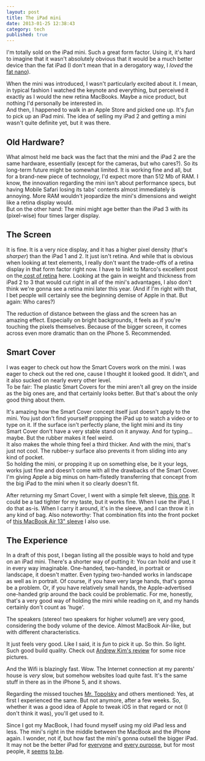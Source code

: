 ```yaml
---
layout: post
title: The iPad mini
date: 2013-01-25 12:38:43
category: tech
published: true
---
```


I'm totally sold on the iPad mini. Such a great form factor. Using it, it's hard to imagine that it wasn't absolutely obvious that it would be a much better device than the fat iPad (I don't mean that in a derogatory way, I *loved* the [fat nano](http://www.everymac.com/systems/apple/ipod/specs/ipod-3rd-generation-fat-nano-specs.html)). 

When the mini was introduced, I wasn't particularly excited about it. I mean, in typical fashion I watched the keynote and everything, but perceived it exactly as I would  the new retina MacBooks. Maybe a nice product, but nothing I'd personally be interested in.  
And then, I happened to walk in an Apple Store and picked one up. It's *fun* to pick up an iPad mini. The idea of selling my iPad 2 and getting a mini wasn't quite definite yet, but it was there. 

## Old Hardware?
What almost held me back was the fact that the mini and the iPad 2 are the same hardware, essentially (except for the cameras, but who cares?). So its long-term future might be somewhat limited. It is working fine and all, but for a brand-new piece of technology, I'd expect more than 512 Mb of RAM. I know, the innovation regarding the mini isn't about performance specs, but having Mobile Safari losing its tabs' contents almost immediately is annoying. More RAM wouldn't jeopardize the mini's dimensions and weight like a retina display would.  
But on the other hand: The mini might age better than the iPad 3 with its (pixel-wise) four times larger display. 

## The Screen
It is fine. It is a very nice display, and it has a higher pixel density (that's *sharper*) than the iPad 1 and 2. It just isn't retina. And while that is obvious when looking at text elements, I really don't want the trade-offs of a retina display in that form factor right now. I have to linkt to Marco's excellent post on the[ cost of retina](http://www.marco.org/2012/11/12/ipad-mini-cost-of-retina) here. Looking at the gain in weight and thickness from iPad 2 to 3 that would cut right in all of the mini's advantages, I also don't think we're gonna see a retina mini later this year. (And if I'm right with that, I bet people will certainly see the beginning demise of Apple in that. But again: Who cares?)

The reduction of distance between the glass and the screen has an amazing effect. Especially on bright backgrounds, it feels as if you're touching the pixels themselves. Because of the bigger screen, it comes across even more dramatic than on the iPhone 5. Recommended.

## Smart Cover
I was eager to check out how the Smart Covers work on the mini. I was eager to check out the red one, cause I thought it looked good. It didn't, and it also sucked on nearly every other level.  
To be fair: The plastic Smart Covers for the mini aren't all grey on the inside as the big ones are, and that certainly looks better. But that's about the only good thing about them. 

It's amazing how the Smart Cover concept itself just doesn't apply to the mini. You just don't find yourself propping the iPad up to watch a video or to type on it. If the surface isn't perfectly plane, the light mini and its tiny Smart Cover don't have a very stable stand on it anyway. And for typing... maybe. But the rubber makes it feel weird.  
It also makes the whole thing feel a third thicker. And with the mini, that's just not cool. The rubber-y surface also prevents it from sliding into any kind of pocket.  
So holding the mini, or propping it up on something else, be it your legs, works just fine and doesn't come with all the drawbacks of the Smart Cover. I'm giving Apple a big minus on ham-fistedly transferring that concept from the big iPad to the mini when it so clearly doesn't fit. 

After returning my Smart Cover, I went with a simple felt sleeve, [this one](http://www.almwild.de/eBook-Reader-Tablets/Kindle-Touch-3G/Almwild-iPad-Mini-Sleeve-Filz-Schiefergrau-Dezenzi.html?listtype=search&amp;searchparam=ipad%20mini). It could be a tad tighter for my taste, but it works fine. When I use the iPad, I do that as-is. When I carry it around, it's in the sleeve, and I can throw it in any kind of bag. Also noteworthy: That combination fits into the front pocket of [this MacBook Air 13" sleeve](http://store.apple.com/de/product/H4861LL/A/level8-13-world-hülle-für-macbook-air?fnode=50&amp;fs=m.macCompatibility%3D13inchmacbookair&amp;p=1) I also use. 

## The Experience
In a draft of this post, I began listing all the possible ways to hold and type on an iPad mini. There's a shorter way of putting it: You can hold and use it in every way imaginable. One-handed, two-handed, in portrait or landscape, it doesn't matter. Even typing two-handed works in landscape as well as in portrait. Of course, if you have very large hands, that's gonna be a problem. Or, if you have relatively small hands, the Apple-advertised one-handed grip around the back could be problematic. For me, honestly, that's a very good way of holding the mini while reading on it, and my hands certainly don't count as 'huge'.

The speakers (stereo! two speakers for higher volume!) are very good, considering the body volume of the device. Almost MacBook Air-like, but with different characteristics. 

It just feels very good. Like I said, it is *fun* to pick it up. So thin. So light. Such good build quality. Check out [Andrew Kim's review](http://www.minimallyminimal.com/blog/ipad-mini-review) for some nice pictures. 

And the Wifi is blazingly fast. Wow. The Internet connection at my parents' house is *very* slow, but somehow websites load quite fast. It's the same stuff in there as in the iPhone 5, and it shows. 

Regarding the missed touches [Mr. Topolsky](http://www.theverge.com/2012/10/30/3576178/apple-ipad-mini-review) and others mentioned: Yes, at first I experienced the same. But not anymore, after a few weeks. So, whether it was a good idea of Apple to tweak iOS in that regard or not (I don't think it was), you'll get used to it. 

Since I got my MacBook, I had found myself using my old iPad less and less. The mini's right in the middle between the MacBook and the iPhone again. I wonder, not if, but how fast the mini's gonna outsell the bigger iPad. It may not be the better iPad for [everyone](https://twitter.com/siracusa/status/289853362126610432) and [every purpose](https://twitter.com/marcoarment/status/289855418979733505), but for most people, it [seems](https://twitter.com/siracusa/status/289852195699040256) [to be](https://twitter.com/mistercharlie/status/289571351700848641). 